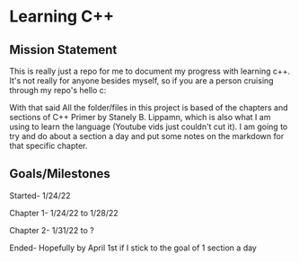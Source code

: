 # Learning C++

## Mission Statement

This is really just a repo for me to document my progress with learning c++. It's not really for anyone besides myself, so if you are a person cruising through my repo's hello c:

With that said All the folder/files in this project is based of the chapters and sections of C++ Primer by Stanely B. Lippamn, which is also what I am using to learn the language (Youtube vids just couldn't cut it). I am going to try and do about a section a day and put some notes on the markdown for that specific chapter.

## Goals/Milestones

Started- 1/24/22

Chapter 1- 1/24/22 to 1/28/22

Chapter 2- 1/31/22 to ?

Ended- Hopefully by April 1st if I stick to the goal of 1 section a day
